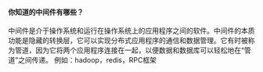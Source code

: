 #### 你知道的中间件有哪些？

中间件是介于操作系统和运行在操作系统上的应用程序之间的软件。中间件的本质功能是隐藏的转换层，它可以实现分布式应用程序的通信和数据管理。它有时被称为管道，因为它将两个应用程序连接在一起，以便数据和数据库可以轻松地在“管道”之间传递。
例如：hadoop，redis，RPC框架
